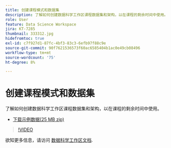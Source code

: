 ```yaml
---
title: 创建课程模式和数据集
description: 了解如何创建数据科学工作区课程数据集和架构，以在课程的剩余时间中使用。
role: User
feature: Data Science Workspace
jira: KT-7285
thumbnail: 333312.jpg
hidefromtoc: true
exl-id: c7f927d1-87fc-4bf3-83c3-6efb97f88c9e
source-git-commit: 90f7621536573f60ac6585404b1ac0e49cb08496
workflow-type: tm+mt
source-wordcount: '75'
ht-degree: 8%

---
```


# 创建课程模式和数据集

了解如何创建数据科学工作区课程数据集和架构，以在课程的剩余时间中使用。

* [下载示例数据(25 MB zip)](../assets/DSW-course-sample-assets.zip)

>[!VIDEO](https://video.tv.adobe.com/v/333312?quality=12&learn=on)

欲知更多信息，请访问 [数据科学工作区文档](https://experienceleague.adobe.com/docs/experience-platform/data-science-workspace/home.html?lang=zh-Hans).
